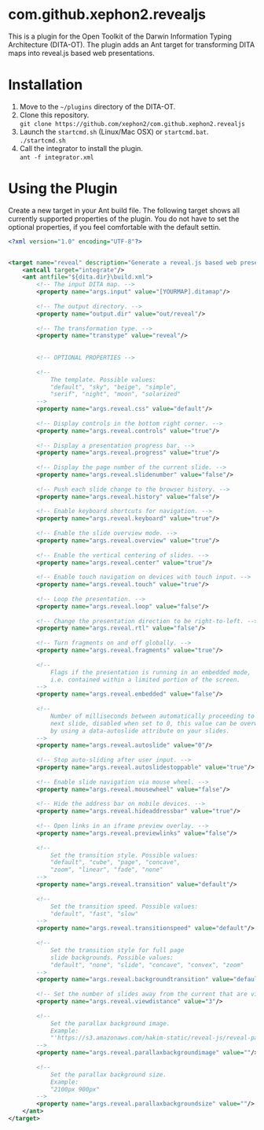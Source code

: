 com.github.xephon2.revealjs
===========================

This is a plugin for the Open Toolkit of the Darwin Information Typing Architecture (DITA-OT). The plugin adds an Ant target for transforming DITA maps into reveal.js based web presentations.


Installation
============

1. Move to the `~/plugins` directory of the DITA-OT.
2. Clone this repository.  
   `git clone https://github.com/xephon2/com.github.xephon2.revealjs`
3. Launch the `startcmd.sh` (Linux/Mac OSX) or `startcmd.bat`.  
   `./startcmd.sh`
4. Call the integrator to install the plugin.  
   `ant -f integrator.xml`


Using the Plugin
================

Create a new target in your Ant build file. The following target shows all currently supported properties of the plugin. You do not have to set the optional properties, if you feel comfortable with the default settin.

```xml
<?xml version="1.0" encoding="UTF-8"?>


<target name="reveal" description="Generate a reveal.js based web presentation.">
    <antcall target="integrate"/>
    <ant antfile="${dita.dir}\build.xml">
        <!-- The input DITA map. -->
        <property name="args.input" value="[YOURMAP].ditamap"/>
        
        <!-- The output directory. -->
        <property name="output.dir" value="out/reveal"/>
        
        <!-- The transformation type. -->
        <property name="transtype" value="reveal"/>
        
        
        <!-- OPTIONAL PROPERTIES -->
        
        <!--
            The template. Possible values:
            "default", "sky", "beige", "simple",
            "serif", "night", "moon", "solarized"
        -->
        <property name="args.reveal.css" value="default"/>
        
        <!-- Display controls in the bottom right corner. -->
        <property name="args.reveal.controls" value="true"/>
        
        <!-- Display a presentation progress bar. -->
        <property name="args.reveal.progress" value="true"/>
        
        <!-- Display the page number of the current slide. -->
        <property name="args.reveal.slidenumber" value="false"/>
        
        <!-- Push each slide change to the browser history. -->
        <property name="args.reveal.history" value="false"/>
        
        <!-- Enable keyboard shortcuts for navigation. -->
        <property name="args.reveal.keyboard" value="true"/>
        
        <!-- Enable the slide overview mode. -->
        <property name="args.reveal.overview" value="true"/>
        
        <!-- Enable the vertical centering of slides. -->
        <property name="args.reveal.center" value="true"/>
        
        <!-- Enable touch navigation on devices with touch input. -->
        <property name="args.reveal.touch" value="true"/>
        
        <!-- Loop the presentation. -->
        <property name="args.reveal.loop" value="false"/>
        
        <!-- Change the presentation direction to be right-to-left. -->
        <property name="args.reveal.rtl" value="false"/>
        
        <!-- Turn fragments on and off globally. -->
        <property name="args.reveal.fragments" value="true"/>
        
        <!--
            Flags if the presentation is running in an embedded mode,
            i.e. contained within a limited portion of the screen.
        -->
        <property name="args.reveal.embedded" value="false"/>
        
        <!--
            Number of milliseconds between automatically proceeding to the
            next slide, disabled when set to 0, this value can be overwritten
            by using a data-autoslide attribute on your slides.
        -->
        <property name="args.reveal.autoslide" value="0"/>
        
        <!-- Stop auto-sliding after user input. -->
        <property name="args.reveal.autoslidestoppable" value="true"/>
        
        <!-- Enable slide navigation via mouse wheel. -->
        <property name="args.reveal.mousewheel" value="false"/>
        
        <!-- Hide the address bar on mobile devices. -->
        <property name="args.reveal.hideaddressbar" value="true"/>
        
        <!-- Open links in an iframe preview overlay. -->
        <property name="args.reveal.previewlinks" value="false"/>
        
        <!--
            Set the transition style. Possible values:
            "default", "cube", "page", "concave",
            "zoom", "linear", "fade", "none"
        -->
        <property name="args.reveal.transition" value="default"/>
        
        <!--
            Set the transition speed. Possible values:
            "default", "fast", "slow"
        -->
        <property name="args.reveal.transitionspeed" value="default"/>
        
        <!--
            Set the transition style for full page
            slide backgrounds. Possible values:
            "default", "none", "slide", "concave", "convex", "zoom"
        -->
        <property name="args.reveal.backgroundtransition" value="default"/>
        
        <!-- Set the number of slides away from the current that are visible. -->
        <property name="args.reveal.viewdistance" value="3"/>
        
        <!--
            Set the parallax background image.
            Example:
            "'https://s3.amazonaws.com/hakim-static/reveal-js/reveal-parallax-1.jpg'"
        -->
        <property name="args.reveal.parallaxbackgroundimage" value=""/>
        
        <!--
            Set the parallax background size.
            Example:
            "2100px 900px"
        -->
        <property name="args.reveal.parallaxbackgroundsize" value=""/>
    </ant>
</target>
```
